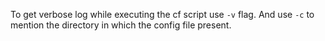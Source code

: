 To get verbose log while executing the cf script use `-v` flag. And use `-c` to mention the directory in which the config file present.
